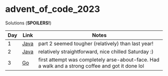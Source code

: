 # advent_of_code_2023

Solutions (__SPOILERS!__)

| Day  | Link  | Notes |
|---|---|---|
| 1  | [Java](https://github.com/eddbot/advent_of_code_2023/blob/main/src/main/java/com/murismo/solution/day_one/Solution.java)  | part 2 seemed tougher (relatively) than last year!  |
| 2  | [Java](https://github.com/eddbot/advent_of_code_2023/blob/main/src/main/java/com/murismo/solution/day_two/Solution.java)  | relatively straightforward, nice chilled Saturday :)  |
| 3  | [Go](https://github.com/eddbot/advent_of_code_2023/blob/main/go/day_3/main.go) | first attempt was completely arse-about-face. Had a walk and a strong coffee and got it done lol  |
